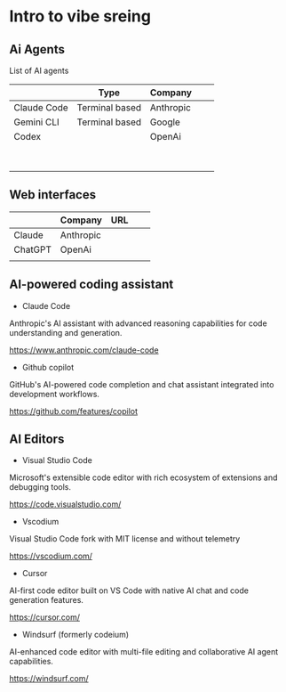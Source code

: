 # Intro to vibe sreing

## Ai Agents

List of AI agents

|             | Type           | Company   |   |   |
|-------------|----------------|-----------|---|---|
| Claude Code | Terminal based | Anthropic |   |   |
| Gemini CLI  | Terminal based | Google    |   |   |
| Codex       |                | OpenAi    |   |   |
|             |                |           |   |   |
|             |                |           |   |   |
|             |                |           |   |   |
|             |                |           |   |   |
|             |                |           |   |   |
|             |                |           |   |   |
|             |                |           |   |   |
|             |                |           |   |   |

## Web interfaces

|         | Company   | URL |   |   |
|---------|-----------|-----|---|---|
| Claude  | Anthropic |     |   |   |
| ChatGPT | OpenAi    |     |   |   |
|         |           |     |   |   |

## AI-powered coding assistant

- Claude Code

Anthropic's AI assistant with advanced reasoning capabilities for code understanding and generation.

<https://www.anthropic.com/claude-code>

- Github copilot

GitHub's AI-powered code completion and chat assistant integrated into development workflows.

<https://github.com/features/copilot>

## AI Editors

- Visual Studio Code

Microsoft's extensible code editor with rich ecosystem of extensions and debugging tools.

<https://code.visualstudio.com/>

- Vscodium

Visual Studio Code fork with MIT license and without telemetry

<https://vscodium.com/>

- Cursor

AI-first code editor built on VS Code with native AI chat and code generation features.

<https://cursor.com/>

- Windsurf (formerly codeium)

AI-enhanced code editor with multi-file editing and collaborative AI agent capabilities.

<https://windsurf.com/>
